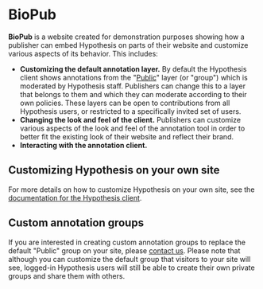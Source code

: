 # BioPub

**BioPub** is a website created for demonstration purposes showing how a
publisher can embed Hypothesis on parts of their website and customize various
aspects of its behavior. This includes:

- **Customizing the default annotation layer.** By default the Hypothesis client
  shows annotations from the
  "[Public](https://hypothes.is/groups/__world__/public)" layer (or "group")
  which is moderated by Hypothesis staff. Publishers can change this to a layer
  that belongs to them and which they can moderate according to their own
  policies. These layers can be open to contributions from all Hypothesis users,
  or restricted to a specifically invited set of users.
- **Changing the look and feel of the client.** Publishers can customize various
  aspects of the look and feel of the annotation tool in order to better fit
  the existing look of their website and reflect their brand.
- **Interacting with the annotation client.**

## Customizing Hypothesis on your own site

For more details on how to customize Hypothesis on your own site, see the
[documentation for the Hypothesis
client](http://h-client.readthedocs.io/en/latest/publishers/).

## Custom annotation groups

If you are interested in creating custom annotation groups to replace the
default "Public" group on your site, please [contact
us](https://web.hypothes.is/contact/). Please note that although you can
customize the default group that visitors to your site will see, logged-in
Hypothesis users will still be able to create their own private groups and share
them with others.
